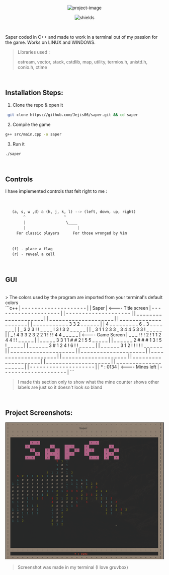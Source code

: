 <p align="center"><img src="https://socialify.git.ci/Jejis06/saper/image?description=1&amp;descriptionEditable=Saper%20in%20terminal%20made%20in%20C%2B%2B&amp;font=Source%20Code%20Pro&amp;logo=data%3Aimage%2Fpng%3Bbase64%2CiVBORw0KGgoAAAANSUhEUgAAAO4AAACyCAYAAABFovOuAAAIM0lEQVR4Xu3dwatVVRTH8feMpEh6GAhNLEODBiEoDiQoGkV%2FQhBPooEQhJCjUARBlEYGEgQOInwE%2FQnRKArCgTiQBg2UJIdCYhRlkS9xVtx9n%2Fvcdfc5Z52P03v22nt9f%2Bv79n1evK4eOHBgc8UfBBAYFYFV4o4qL4dF4CEB4hoEBEZIgLgjDM2RESCuGUBghASIO8LQHBkB4poBBEZIgLgjCG3nyv3iKe%2BsbBtBBysrT%2B3dVzzn7zeud%2BphbW1Hcd2Lzz9bfO3KtW777V5%2Fp1jz1sbnnXrouoi4Xck1XEfc2bCJ23AIbVVPgLjE%2FT8BN269R81XEJe4xG2u3eIbEpe4xF3co%2BYViEtc4jbXbvENiUtc4i7ukQoI9E7AX071HoEDIFBPgLj1zKxAoHcCxO09AgdAoJ4AceuZWYFA7wSI23sEDoBAPQHi1jOzAoHeCRC39wgcAIF6AsStZ2YFAr0TIG7vETgAAvUEiFvPzAoEeidA3N4jcAAE6gkQt56ZFQj0ToC4vUfgAAjUExiUuCdP3C12cPbcWn13D1Z8dHi9uO7DyxudalpUT2AZXxZXf4rFVviyuAI%2F4i42WENeTdzYdNy4sTxVKxAgbuxoEDeWp2rEbTIDxG2C2SZu3NgZIG4sT9XcuE1mgLhNMNvEjRs7A4MSN7Y11RDIS4C4ebPVWWICxE0crtbyEiBu3mx1lpgAcROHq7W8BIibN1udJSZA3MThai0vgfTiPnP4lWJ6v1z%2BfhTJvvnGH8VzfvX1k6PoYe3goeI57169MooehnRI4g4pjcJZiDuCkBofkbiNgXfZjrhdqOVeQ9wR5EvcEYTU%2BIjEbQy8y3bE7UIt9xrijiBf4o4gpMZHJG5j4F22I24XarnXDErcU8feKtI%2Bc%2BHLTknsXj9SXHdr41KnmvMW7T12vPjyjQvnO%2B137uyd4roTJ3d2qjlv0Z733i%2B%2BfPPTTzrt98IcLj915NLpIAssWsZ8npwz82fnzDxxFwhy1lLizgZK3NlciFsQ0I1b%2F5PJjTubmRu3MEvLAENc4tYTIG4VM%2BLOxuV33KoxWtrDy5hPb5W9VQ4bWG%2BV3bhVw7SMn2jeKldF8PBh4hK3fmqsQACBLQkM6uOgLU%2FrAQQQeEiAuAYBgRESIO4IQ3NkBIhrBhAYIQHijjA0R0aAuGYAgRESGJS4zx15t4jw50ufFV9bXS2T3759e%2FHFe%2Ff%2BCo%2Fs9AdvF2ue%2FviLTvudOb5eXHfq%2FEanmhbVE9i%2Fvzwv166V56x%2Bp61XEHdrRlVPELcK16geJm4hLjfubDBu3GH4TVziVk0icatwLe1h4hK3ariIW4VraQ8Tl7hVw0XcKlxLe5i4xK0aLuJW4Vraw8RdGlqFEZgGgUF9HDQN5LpEYHECxF2coQoINCdA3ObIbYjA4gSIuzhDFRBoToC4zZHbEIHFCRB3cYYqINCcwKDE%2Fe7vX4sAXn386U5wdu36p7ju9u3HOtVsvejll%2FYUt%2Fzhx5utjzP6%2Feb8Y7KVzZF0R9wRBEXc2JCIG8tzxY07GyhxYweNuLE8iVvgSdzYQSNuLE%2FiEjd4omaXI24wZm%2BVvVUOHqmZ5YgbTJm4xA0eKeK2ALr3fvmjmxvbun10s37kt%2BLRNy7tiG9r3jfXbXb7sOHQ%2Fn3Fc165dn0UPcQfctoVB%2FVxEHFnDyNxpy3prO6JGz0TbtxoourNIEDc6LEgbjRR9Yj7XwJ%2Bxy04sYQfPuyLJeDGjeX54D8unfNhg7%2BciqY92XrEjY6euNFE1Rv6W2UJIYDAoxEY1I37aEf2FAIIENcMIDBCAsQdYWiOjABxzQACIyRA3BGG5sgIENcMIDBCAsQNDu3o0fIX3l282O0L74KPuGW511%2F7s%2FjMN98%2BseV6DyyfAHGDGRM3GKhyMwkQN3gwiBsMVDnitpgB4ragbA83bvAMEDcYqHJu3BYzQNwWlO3hxg2eAeIGA1XOjWsGEMhCwI2bJUl9TIoAcScVt2azECBuliT1MSkCxJ1U3JrNQoC4WZLUx6QIEHdScWs2CwHiZklSH5MiQNxJxa3ZLASImyVJfUyKAHEnFbdmsxAgbpYk9TEpAsSdVNyazUKAuFmS1MekCBB3UnFrNgsB4mZJUh%2BTIkDcScWt2SwEiJslSX1MigBxJxW3ZrMQIG6WJPUxKQLEnVTcms1CgLhZkpxgH6tzet5MzoO4yQPO3B5xM6ert7QEiJs2Wo1lJkDczOnqLS0B4qaNVmOZCRA3c7p6S0uAuGmj1RgCOQn4OChnrrpKToC4yQPWXk4CxM2Zq66SEyBu8oC1l5MAcXPmqqvkBIibPGDt5SRA3Jy5Dq6rq1c3imc6eHC9%2BNqUP6udFyJxBzfiOQ9E3NhciRvLU7UCAeLGjgZxY3mqRtwmM0DcJpht4saNnQHixvJUzY3bZAaI2wSzTdy4sTNA3FieqiHQhABxm2C2CQKxBIgby1M1BJoQIG4TzDZBIJYAcWN5qoZAEwLEbYLZJgjEEiBuLE%2FVEGhCgLhNMNsEgVgCxI3lqRoCTQgQtwlmmyAQS4C4sTxVQ6AJAeI2wWwTBGIJEDeWp2oINCFA3CaYbYJALAHixvJUDYEmBIjbBLNNEIglQNxYnqoh0IQAcZtgtgkCsQSIG8tTNQSaECBuE8w2QSCWAHFjeaqGQBMCxG2C2SbzCPj%2Fgerng7j1zKwIJkDceqDErWdmRTAB4tYDJW49MyuCCRC3Hihx65lZEUyAuPVAiVvPzIpgAsStB0rcemZWBBMgbj1Q4tYzswKB3gkQt%2FcIHACBegLErWdmBQK9E%2FgXRa3%2BZOhX62EAAAAASUVORK5CYII%3D&amp;name=1&amp;owner=1&amp;pattern=Solid&amp;theme=Dark" alt="project-image"></p>

<p align="center"><img src="https://img.shields.io/github/stars/Jejis06/saper?style=for-the-badge" alt="shields"></p>

<br>

Saper coded in C++ and made to work in a terminal out of my passion for the game. Works on LINUX and WINDOWS.



> Libraries used :
>
> ostream, vector, stack, cstdlib, map, utility, termios.h, unistd.h, conio.h, ctime



<br>

##  Installation Steps:

1. Clone the repo &amp; open it


```bash
 git clone https://github.com/Jejis06/saper.git && cd saper
```

2. Compile the game

```bash
g++ src/main.cpp -o saper
```

3. Run it

```bash
./saper
```

<br>

## Controls

 I have implemented controls that felt right to me : 
 ```python
    

    (a, s, w ,d) & (h, j, k, l) --> (left, down, up, right)
         ^                 ^
         |                  \____
         |                       |
      For classic players      For those wronged by Vim

   
    (f) - place a flag  
    (r) - reveal a cell
 ```

<br>

## GUI
<br>
> The colors used by the program are imported from your terminal's default colors

<br>
```c++
 |  -  -  -  -  -  -  -  -  -  -  -  -  -  -  -  -  -  -  -  -  | 
 |                            Saper                             |  <----  Title screen
 |  -  -  -  -  -  -  -  -  -  -  -  -  -  -  -  -  -  -  -  -  | 
 |  -  -  -  -  -  -  -  -  -  -  -  -  -  -  -  -  -  -  -  -  | 
 |  _  _  _  _  _  _  _  _  _  _  _  _  _  _  _  _  _  _  _  _  | 
 |  _  _  _  _  _  _  _  _  _  _  _  _  _  _  _  _  _  _  _  _  | 
 |  _  _  _  _  _  _  _  _  _  _  _  _  _  _  _  _  _  _  _  _  | 
 |  _  _  _  _  _  _  _  _  _  _  _  3  3  2  _  _  _  _  _  _  | 
 |  4  _  _  _  _  _  _  _  _  _  6  _  3  _  _  _  _  _  _  _  | 
 |  _  3  2  3  !  !  _  _  _  _  !  3  !  3  2  _  _  _  _  _  | 
 |  _  3  1  1  2  3  3  _  3  4  4  5  3  3  !  _  _  _  _  _  | 
 |  _  !  4  3  3  2  3  2  2  1  !  !  !  4  4  _  _  _  _  _  |  <---- Game Screen
 |  _  _  _  !  !  !  2  !  1  1  2  4  4  !  !  _  _  _  _  _  | 
 |  _  _  _  _  _  3  3  1  1  #  #  2  !  5  5  _  _  _  _  _  | 
 |  _  _  _  _  _  _  2  #  #  #  1  3  !  5  !  _  _  _  _  _  | 
 |  _  _  _  _  _  _  3  #  1  2  4  !  6  !  !  _  _  _  _  _  | 
 |  _  _  _  _  _  _  3  1  2  !  !  !  !  !  _  _  _  _  _  _  | 
 |  _  _  _  _  _  _  _  _  _  _  _  _  _  _  _  _  _  _  _  _  | 
 |  _  _  _  _  _  _  _  _  _  _  _  _  _  _  _  _  _  _  _  _  | 
 |  _  _  _  _  _  _  _  _  _  _  _  _  _  _  _  _  _  _  _  _  | 
 |  _  _  _  _  _  _  _  _  _  _  _  _  _  _  _  _  _  _  _  _  | 
 |  _  _  _  _  _  _  _  _  _  _  _  _  _  _  _  _  _  _  _  _  | 
 |  _  _  _  _  _  _  _  _  _  _  _  _  _  _  _  _  _  _  _  _  | 
 |  _  _  _  _  _  _  _  _  _  _  _  _  _  _  _  _  _  _  _  _  | 
 |  -  -  -  -  -  -  -  -  -  -  -  -  -  -  -  -  -  -  -  -  | 
 |                         * : 0134                             |  <---- Mines left
 |  -  -  -  -  -  -  -  -  -  -  -  -  -  -  -  -  -  -  -  -  | 
```

> I made this section only to show what the mine counter shows other labels are just so it doesn't look so bland



<br>

## Project Screenshots:

<p align="center"><img src="./src/images/big.png" alt="screenshot"></p>

> Screenshot was made in my terminal (I love gruvbox)